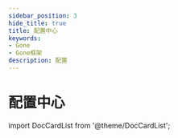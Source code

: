 ```yaml
---
sidebar_position: 3
hide_title: true
title: 配置中心
keywords:
- Gone
- Gone框架
description: 配置
---
```


# 配置中心

import DocCardList from '@theme/DocCardList';

<DocCardList />